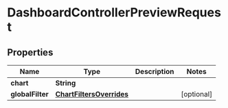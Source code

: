 

# DashboardControllerPreviewRequest


## Properties

| Name | Type | Description | Notes |
|------------ | ------------- | ------------- | -------------|
|**chart** | **String** |  |  |
|**globalFilter** | [**ChartFiltersOverrides**](ChartFiltersOverrides.md) |  |  [optional] |



